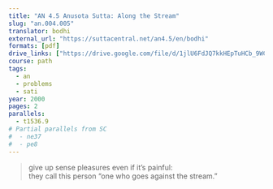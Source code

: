```yaml
---
title: "AN 4.5 Anusota Sutta: Along the Stream"
slug: "an.004.005"
translator: bodhi
external_url: "https://suttacentral.net/an4.5/en/bodhi"
formats: [pdf]
drive_links: ["https://drive.google.com/file/d/1jlU6FdJQ7kkHEpTuHCb_9WCs32urKz1B/view?usp=drivesdk"]
course: path
tags:
  - an
  - problems
  - sati
year: 2000
pages: 2
parallels:
  - t1536.9
# Partial parallels from SC
#  - ne37
#  - pe8
---
```


> give up sense pleasures even if it’s painful:  
they call this person “one who goes against the stream.”
